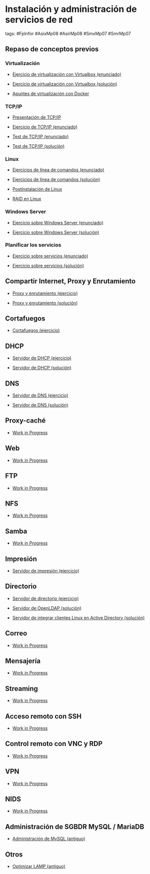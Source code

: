 # Instalación y administración de servicios de red

tags: #FpInfor #AsixMp08 #AsirMp08 #SmxMp07 #SmrMp07 



## Repaso de conceptos previos

### Virtualización

  * [Ejercicio de virtualización con Virtualbox (enunciado)](repaso/Ejercicio%200a%20-%20repaso%20Virtualizaci%C3%B3n%20-%20ejercicio.md) 

  * [Ejercicio de virtualización con Virtualbox (solución)](repaso/Ejercicio%200a%20-%20repaso%20Virtualizaci%C3%B3n%20-%20soluci%C3%B3n.pdf) 

  * [Apuntes de virtualización con Docker](repaso/Ejercicio%200a%20-%20repaso%20Virtualización%20-%20Docker.pdf) 

### TCP/IP

  * [Presentación de TCP/IP](repaso/Ejercicio%200b%20%20-%20repaso%20TCPIP%20-%20transparencias.pdf)

  * [Ejercicio de TCP/IP (enunciado)](repaso/Ejercicio%200b%20%20-%20repaso%20TCPIP%20-%20ejercicios.md)

  * [Test de TCP/IP (enunciado)](repaso/Ejercicio%200b%20-%20repaso%20TCPIP%20-%20test.md)

  * [Test de TCP/IP (solución)](repaso/Ejercicio%200b%20-%20repaso%20TCPIP%20-%20test%20soluci%C3%B3n.md)

### Linux

  * [Ejercicios de línea de comandos (enunciado)](repaso/Ejercicio%200c%20-%20repaso%20Linux%20-%20comandos%20Unix%20ejercicio.md)

  * [Ejercicios de línea de comandos (solución)](repaso/Ejercicio%200c%20-%20repaso%20Linux%20-%20comandos%20Unix%20soluci%C3%B3n.md)

  * [Postinstalación de Linux](repaso/Ejercicio%200c%20-%20repaso%20Linux%20-%20postinstalaci%C3%B3n%20Debian%20y%20Ubuntu%20Server.md)

  * [RAID en Linux](repaso/Ejercicio%200c%20-%20repaso%20Linux%20-%20RAID.md)

### Windows Server

  * [Ejercicio sobre Windows Server (enunciado)](repaso/Ejercicio%200d%20-%20repaso%20Windows%20Server%20-%20ejercicio.md)

  * [Ejercicio sobre Windows Server (solución)](repaso/Ejercicio%200d%20-%20repaso%20Windows%20Server%20-%20soluci%C3%B3n.pdf)
  
### Planificar los servicios

  * [Ejercicio sobre servicios (enunciado)](repaso/Ejercicio%200e%20-%20Planificar%20servicios.md)

  * [Ejercicio sobre servicios (solución)](repaso/Ejercicio%200e%20-%20Planificar%20servicios%20-%20soluci%C3%B3n.pdf)



## Compartir Internet, Proxy y Enrutamiento

  * [Proxy y enrutamiento (ejercicio)](router/Ejercicio%201%20-%20compartir%20internet%20y%20enrutamiento.md)

  * [Proxy y enrutamiento (solución)](router/Ejercicio%201%20-%20compartir%20internet%20y%20enrutamiento%20-%20soluci%C3%B3n.pdf)



## Cortafuegos

  * [Cortafuegos (ejercicio)](firewall/Ejercicio%2011%20-%20Cortafuegos.md)



## DHCP

  * [Servidor de DHCP (ejercicio)](dhcp/Ejercicio%202%20-%20Servidor%20DHCP.md)

  * [Servidor de DHCP (solución)](dhcp/Ejercicio%202%20-%20Servidor%20DHCP%20-%20soluci%C3%B3n.pdf)



## DNS

  * [Servidor de DNS (ejercicio)](dns/Ejercicio%202%20-%20Servidor%20DND.md)

  * [Servidor de DNS (solución)](dns/Ejercicio%202%20-%20Servidor%20DNS%20-%20soluci%C3%B3n.pdf)



## Proxy-caché

  * [Work in Progress]()



## Web

  * [Work in Progress]()



## FTP

  * [Work in Progress]()



## NFS

  * [Work in Progress]()



## Samba

  * [Work in Progress]()



## Impresión

  * [Servidor de impresión (ejercicio)](impresion/Ejercicio%2013%20-%20Servidor%20Impresi%C3%B3n%20-%20soluci%C3%B3n.md)



## Directorio

  * [Servidor de directorio (ejercicio)](directorio/Ejercicio%202%20-%20Servidor%20DND.md)

  * [Servidor de OpenLDAP (solución)](directorio/Ejercicio%2012%20-%20Servidor%20Directorio%20-%20soluci%C3%B3n%20OpenLDAP.pdf)

  * [Servidor de integrar clientes Linux en Active Directory (solución)](directorio/Ejercicio%2012%20-%20Servidor%20Directorio%20-%20soluci%C3%B3n%20Integrar%20Linux%20en%20ADDS.pdf)



## Correo

  * [Work in Progress]()



## Mensajería

  * [Work in Progress]()



## Streaming

  * [Work in Progress]()



## Acceso remoto con SSH

  * [Work in Progress]()



## Control remoto con VNC y RDP

  * [Work in Progress]()



## VPN

  * [Work in Progress]()



## NIDS

  * [Work in Progress]()



## Administración de SGBDR MySQL / MariaDB

  * [Administración de MySQL (antiguo)](http://www.xtec.cat/~acastan/textos/Administracion%20de%20MySQL.html)



## Otros

  * [Optimizar LAMP (antiguo)](http://www.xtec.cat/~acastan/textos/Tuning%20LAMP.pdf)

